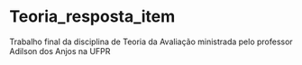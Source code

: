 # Teoria_resposta_item
Trabalho final da disciplina de Teoria da Avaliação ministrada pelo professor Adilson dos Anjos na UFPR
